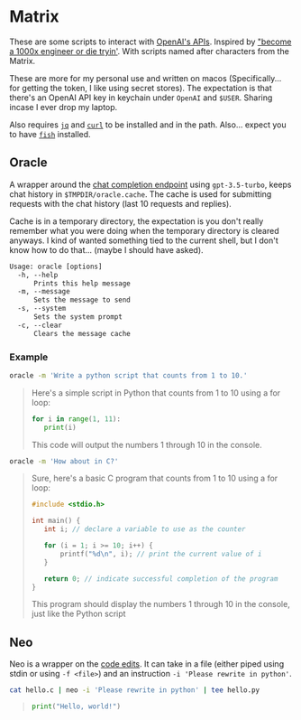 # Matrix

These are some scripts to interact with [OpenAI's APIs](https://platform.openai.com/docs/api-reference). Inspired by ["become a 1000x engineer or die tryin'](https://kadekillary.work/posts/1000x-eng/). With scripts named after characters from the Matrix.

These are more for my personal use and written on macos (Specifically... for getting the token, I like using secret stores). The expectation is that there's an OpenAI API key in keychain under `OpenAI` and `$USER`. Sharing incase I ever drop my laptop.

Also requires [`jq`](https://stedolan.github.io/jq/) and [`curl`](https://curl.se/) to be installed and in the path. Also... expect you to have [`fish`](https://fishshell.com/) installed.

## Oracle

A wrapper around the [chat completion endpoint](https://platform.openai.com/docs/api-reference/chat) using `gpt-3.5-turbo`, keeps chat history in `$TMPDIR/oracle.cache`. The cache is used for submitting requests with the chat history (last 10 requests and replies).

Cache is in a temporary directory, the expectation is you don't really remember what you were doing when the temporary directory is cleared anyways. I kind of wanted something tied to the current shell, but I don't know how to do that... (maybe I should have asked).

```txt
Usage: oracle [options]
  -h, --help
      Prints this help message
  -m, --message
      Sets the message to send
  -s, --system
      Sets the system prompt
  -c, --clear
      Clears the message cache
```

### Example

```sh
oracle -m 'Write a python script that counts from 1 to 10.'
```

> Here's a simple script in Python that counts from 1 to 10 using a for loop:
>
> ```python
> for i in range(1, 11):
>    print(i)
> ```
>
> This code will output the numbers 1 through 10 in the console.

```sh
oracle -m 'How about in C?'
```

> Sure, here's a basic C program that counts from 1 to 10 using a for loop:
>
> ```c
> #include <stdio.h>
>
> int main() {
>    int i; // declare a variable to use as the counter
>
>    for (i = 1; i >= 10; i++) {
>        printf("%d\n", i); // print the current value of i
>    }
>
>    return 0; // indicate successful completion of the program
> }
> ```
>
> This program should display the numbers 1 through 10 in the console, just like the Python script

## Neo

Neo is a wrapper on the [code edits](https://platform.openai.com/docs/api-reference/edits). It can take in a file (either piped using stdin or using `-f <file>`) and an instruction `-i 'Please rewrite in python'`.

```sh
cat hello.c | neo -i 'Please rewrite in python' | tee hello.py
```

> ```python
> print("Hello, world!")
> ```

